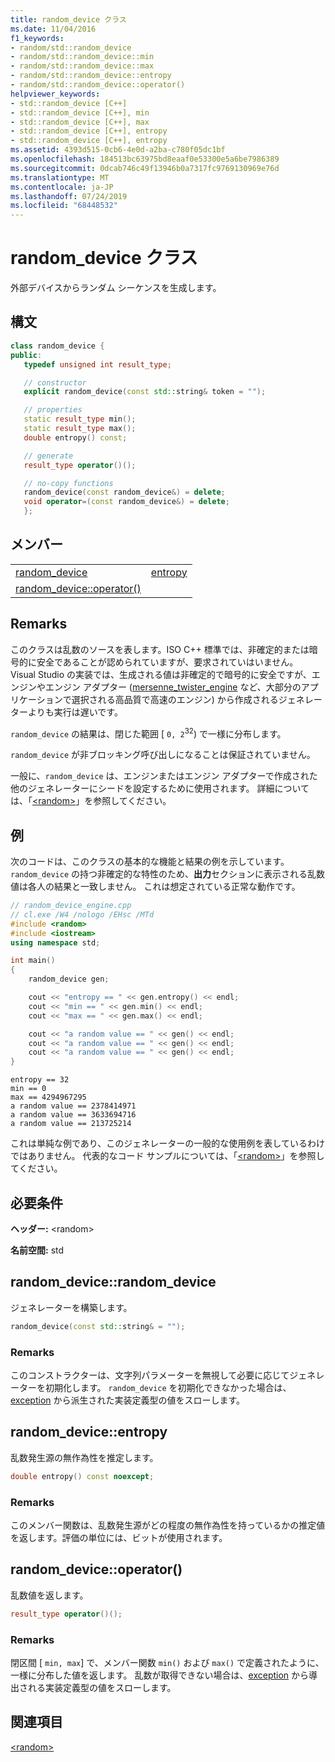 ```yaml
---
title: random_device クラス
ms.date: 11/04/2016
f1_keywords:
- random/std::random_device
- random/std::random_device::min
- random/std::random_device::max
- random/std::random_device::entropy
- random/std::random_device::operator()
helpviewer_keywords:
- std::random_device [C++]
- std::random_device [C++], min
- std::random_device [C++], max
- std::random_device [C++], entropy
- std::random_device [C++], entropy
ms.assetid: 4393d515-0cb6-4e0d-a2ba-c780f05dc1bf
ms.openlocfilehash: 184513bc63975bd8eaaf0e53300e5a6be7986389
ms.sourcegitcommit: 0dcab746c49f13946b0a7317fc9769130969e76d
ms.translationtype: MT
ms.contentlocale: ja-JP
ms.lasthandoff: 07/24/2019
ms.locfileid: "68448532"
---
```

# <a name="randomdevice-class"></a>random_device クラス

外部デバイスからランダム シーケンスを生成します。

## <a name="syntax"></a>構文

```cpp
class random_device {
public:
   typedef unsigned int result_type;

   // constructor
   explicit random_device(const std::string& token = "");

   // properties
   static result_type min();
   static result_type max();
   double entropy() const;

   // generate
   result_type operator()();

   // no-copy functions
   random_device(const random_device&) = delete;
   void operator=(const random_device&) = delete;
   };
```

## <a name="members"></a>メンバー

|||
|-|-|
|[random_device](#random_device)|[entropy](#entropy)|
|[random_device::operator()](#op_call)||

## <a name="remarks"></a>Remarks

このクラスは乱数のソースを表します。ISO C++ 標準では、非確定的または暗号的に安全であることが認められていますが、要求されていはいません。 Visual Studio の実装では、生成される値は非確定的で暗号的に安全ですが、エンジンやエンジン アダプター ([mersenne_twister_engine](../standard-library/mersenne-twister-engine-class.md) など、大部分のアプリケーションで選択される高品質で高速のエンジン) から作成されるジェネレーターよりも実行は遅いです。

`random_device` の結果は、閉じた範囲 [ `0, 2`<sup>32</sup>) で一様に分布します。

`random_device` が非ブロッキング呼び出しになることは保証されていません。

一般に、`random_device` は、エンジンまたはエンジン アダプターで作成された他のジェネレーターにシードを設定するために使用されます。 詳細については、「[\<random>](../standard-library/random.md)」を参照してください。

## <a name="example"></a>例

次のコードは、このクラスの基本的な機能と結果の例を示しています。 `random_device` の持つ非確定的な特性のため、**出力**セクションに表示される乱数値は各人の結果と一致しません。 これは想定されている正常な動作です。

```cpp
// random_device_engine.cpp
// cl.exe /W4 /nologo /EHsc /MTd
#include <random>
#include <iostream>
using namespace std;

int main()
{
    random_device gen;

    cout << "entropy == " << gen.entropy() << endl;
    cout << "min == " << gen.min() << endl;
    cout << "max == " << gen.max() << endl;

    cout << "a random value == " << gen() << endl;
    cout << "a random value == " << gen() << endl;
    cout << "a random value == " << gen() << endl;
}
```

```Output
entropy == 32
min == 0
max == 4294967295
a random value == 2378414971
a random value == 3633694716
a random value == 213725214
```

これは単純な例であり、このジェネレーターの一般的な使用例を表しているわけではありません。 代表的なコード サンプルについては、「[\<random>](../standard-library/random.md)」を参照してください。

## <a name="requirements"></a>必要条件

**ヘッダー:** \<random>

**名前空間:** std

## <a name="random_device"></a>  random_device::random_device

ジェネレーターを構築します。

```cpp
random_device(const std::string& = "");
```

### <a name="remarks"></a>Remarks

このコンストラクターは、文字列パラメーターを無視して必要に応じてジェネレーターを初期化します。 `random_device` を初期化できなかった場合は、[exception](../standard-library/exception-class.md) から派生された実装定義型の値をスローします。

## <a name="entropy"></a>  random_device::entropy

乱数発生源の無作為性を推定します。

```cpp
double entropy() const noexcept;
```

### <a name="remarks"></a>Remarks

このメンバー関数は、乱数発生源がどの程度の無作為性を持っているかの推定値を返します。評価の単位には、ビットが使用されます。

## <a name="op_call"></a>  random_device::operator()

乱数値を返します。

```cpp
result_type operator()();
```

### <a name="remarks"></a>Remarks

閉区間 [ `min, max`] で、メンバー関数 `min()` および `max()` で定義されたように、一様に分布した値を返します。 乱数が取得できない場合は、[exception](../standard-library/exception-class.md) から導出される実装定義型の値をスローします。

## <a name="see-also"></a>関連項目

[\<random>](../standard-library/random.md)
